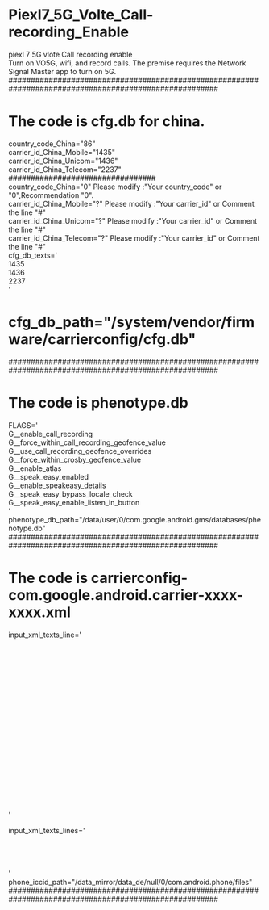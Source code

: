 # Piexl7_5G_Volte_Call-recording_Enable  
piexl 7 5G vlote Call recording enable  
Turn on VO5G, wifi, and record calls. The premise requires the Network Signal Master app to turn on 5G.  
#######################################################################################################  
# The code is cfg.db for china.  
country_code_China="86"  
carrier_id_China_Mobile="1435"  
carrier_id_China_Unicom="1436"  
carrier_id_China_Telecom="2237"  
#################################  
country_code_China="0"        Please modify :"Your country_code" or "0",Recommendation "0".  
carrier_id_China_Mobile="?"   Please modify :"Your carrier_id" or Comment the line "#"  
carrier_id_China_Unicom="?"   Please modify :"Your carrier_id" or Comment the line "#"  
carrier_id_China_Telecom="?"  Please modify :"Your carrier_id" or Comment the line "#"  
cfg_db_texts='  
1435  
1436  
2237  
'  
# cfg_db_path="/system/vendor/firmware/carrierconfig/cfg.db"  
#######################################################################################################
# The code is phenotype.db  
FLAGS='  
G__enable_call_recording  
G__force_within_call_recording_geofence_value  
G__use_call_recording_geofence_overrides  
G__force_within_crosby_geofence_value  
G__enable_atlas  
G__speak_easy_enabled  
G__enable_speakeasy_details  
G__speak_easy_bypass_locale_check  
G__speak_easy_enable_listen_in_button  
'  
phenotype_db_path="/data/user/0/com.google.android.gms/databases/phenotype.db"  
#######################################################################################################  
# The code is carrierconfig-com.google.android.carrier-xxxx-xxxx.xml  
input_xml_texts_line='  
<boolean name="vonr_enabled_bool" value="true" />  
<boolean name="vonr_setting_visibility_bool" value="true" />  
<boolean name="vendor_hide_volte_settng_ui" value="false" />  
<boolean name="editable_enhanced_4g_lte_bool" value="true" />  
<boolean name="editable_wfc_mode_bool" value="true" />  
<boolean name="enhanced_4g_lte_title_variant_bool" value="true" />  
<int name="enhanced_4g_lte_title_variant_int" value="1" />  
<boolean name="enhanced_4g_lte_on_by_default_bool" value="true" />  
<boolean name="hide_enhanced_4g_lte_bool" value="false" />  
<int name="lte_plus_threshold_bandwidth_khz_int" value="1" />  
<int name="nr_advanced_threshold_bandwidth_khz_int" value="1" />  
<boolean name="hide_lte_plus_data_icon_bool" value="true" />  
<boolean name="lte_enabled_bool" value="true" />  
<boolean name="show_data_connected_roaming_notification" value="true" />  
<boolean name="show_carrier_data_icon_pattern_string" value="true" />  
<boolean name="carrier_volte_available_bool" value="true" />  
<boolean name="carrier_default_wfc_ims_enabled_bool" value="true" />  
<boolean name="carrier_wfc_ims_available_bool" value="true" />  
<boolean name="carrier_vt_available_bool" value="true" />  
<boolean name="carrier_supports_ss_over_ut_bool" value="true" />  
'  
  
input_xml_texts_lines='  
<int-array name="carrier_nr_availabilities_int_array" num="2">  
<item value="1" />  
<item value="2" />  
</int-array>  
'  
phone_iccid_path="/data_mirror/data_de/null/0/com.android.phone/files"  
#######################################################################################################  


